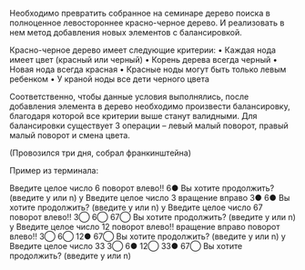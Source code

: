 Необходимо превратить собранное на семинаре дерево поиска в полноценное левостороннее красно-черное дерево. И реализовать в нем метод добавления новых элементов с балансировкой.

Красно-черное дерево имеет следующие критерии: • Каждая нода имеет цвет (красный или черный) • Корень дерева всегда черный • Новая нода всегда красная • Красные ноды могут быть только левым ребенком • У краной ноды все дети черного цвета

Соответственно, чтобы данные условия выполнялись, после добавления элемента в дерево необходимо произвести балансировку, благодаря которой все критерии выше станут валидными. Для балансировки существует 3 операции – левый малый поворот, правый малый поворот и смена цвета.

(Провозился три дня, собрал франкинштейна)

Пример из терминала:

Введите целое число
6
поворот влево!!
6● 
Вы хотите продолжить? (введите y или n)
y
Введите целое число
3
вращение вправо
3● 6● 
Вы хотите продолжить? (введите y или n)
y
Введите целое число
67
поворот влево!!
3◯ 6◯ 67◯ 
Вы хотите продолжить? (введите y или n)
y
Введите целое число
12
поворот влево!!
вращение вправо
поворот влево!!
3◯ 6◯  12● 67◯ 
Вы хотите продолжить? (введите y или n)
y
Введите целое число
33
3◯ 6● 12◯ 33● 67◯ 
Вы хотите продолжить? (введите y или n)
